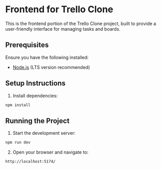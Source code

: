 # Frontend for Trello Clone

This is the frontend portion of the Trello Clone project, built to provide a user-friendly interface for managing tasks and boards.

## Prerequisites

Ensure you have the following installed:
- [Node.js](https://nodejs.org/) (LTS version recommended)

## Setup Instructions

1. Install dependencies:
  ```bash
  npm install
  ```
 
## Running the Project

1. Start the development server:
  ```bash
  npm run dev
  ```

2. Open your browser and navigate to:
  ```
  http://localhost:5174/
  ```

